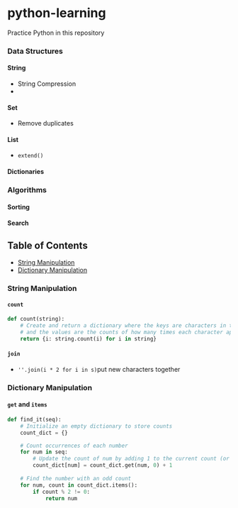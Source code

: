 # python-learning
Practice Python in this repository

### Data Structures
#### String
- String Compression
- 
#### Set
- Remove duplicates


#### List
- `extend()`
#### Dictionaries

### Algorithms
#### Sorting
#### Search

## Table of Contents
- [String Manipulation](#string-manipulation)
- [Dictionary Manipulation](#dictionary-manipulation)

### String Manipulation
#### `count` 
```python
def count(string):
    # Create and return a dictionary where the keys are characters in the string
    # and the values are the counts of how many times each character appears in the string
    return {i: string.count(i) for i in string}
```
#### `join`
- `''.join(i * 2 for i in s)`put new characters together

### Dictionary Manipulation
#### `get` and `items`
```python
def find_it(seq):
    # Initialize an empty dictionary to store counts
    count_dict = {} 

    # Count occurrences of each number
    for num in seq:
        # Update the count of num by adding 1 to the current count (or 0 if num is not in the dictionary)
        count_dict[num] = count_dict.get(num, 0) + 1
    
    # Find the number with an odd count
    for num, count in count_dict.items():
        if count % 2 != 0:
            return num
```
